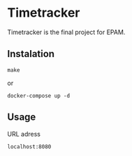 # Timetracker
Timetracker is the final project for EPAM.

## Instalation

```
make
```
or
```
docker-compose up -d
```

## Usage
URL adress
```
localhost:8080
```
